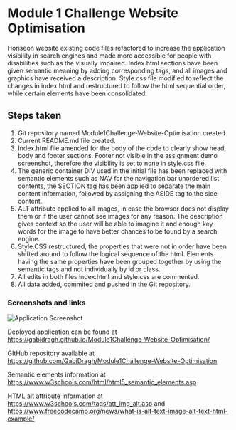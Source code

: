 # Module 1 Challenge Website Optimisation

Horiseon website existing code files refactored to increase the application visibility in search engines and made more accessible for people with disabilities such as the visually impaired. Index.html sections have been given semantic meaning by adding corresponding tags, and all images and graphics have received a description. Style.css file modified to reflect the changes in index.html and restructured to follow the html sequential order, while certain elements have been consolidated. 

## Steps taken

1. Git repository named Module1Challenge-Website-Optimisation created 
2. Current README.md file created.
3. Index.html file amended for the body of the code to clearly show head, body and footer sections. Footer not visible in the assignment demo screenshot, therefore the visibility is set to none in style.css file.
4. The generic container DIV used in the initial file has been replaced with semantic elements such as NAV for the navigation bar unordered list contents, the SECTION tag has been applied to separate the main content information, followed by assigning the ASIDE tag to the side content. 
5. ALT attribute applied to all images, in case the browser does not display them or if the user cannot see images for any reason. The description gives context so the user will be able to imagine it and enough key words for the image to have better chances to be found by a search engine.
6. Style.CSS restructured, the properties that were not in order have been shifted around to follow the logical sequence of the html. Elements having the same properties have been grouped together by using the semantic tags and not individually by id or class. 
7. All edits in both files index.html and style.css are commented.
8. All data added, commited and pushed in the Git repository.


### Screenshots and links

![Application Screenshot](screencapture-gabidragh-github-io-Module1Challenge-Website-Optimisation-2023-12-03-02_01_56.png?raw=true "Application Screenshot")

Deployed application can be found at https://gabidragh.github.io/Module1Challenge-Website-Optimisation/

GItHub repository available at https://github.com/GabiDragh/Module1Challenge-Website-Optimisation

Semantic elements information at https://www.w3schools.com/html/html5_semantic_elements.asp

HTML alt attribute information at https://www.w3schools.com/tags/att_img_alt.asp and https://www.freecodecamp.org/news/what-is-alt-text-image-alt-text-html-example/


